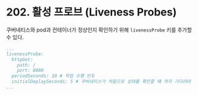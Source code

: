 # 202. 활성 프로브 (Liveness Probes)
쿠버네티스와 pod과 컨테이너가 정상인지 확인하기 위해 `livenessProbe` 키를 추가할 수 있다.

```yaml
...
livenessProbe:
  httpGet:
    path: /
    port: 8080
  periodSeconds: 10 # 작업 수행 빈도
  initialDeplaySeconds: 5 # 쿠버네티스가 처음으로 상태를 확인할 떄 까지 기다려야 하는 시간
...
```